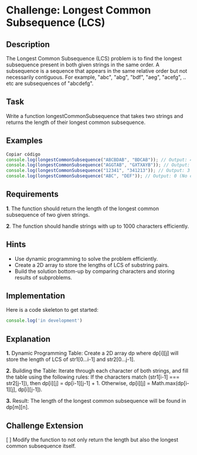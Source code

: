# Challenge: Longest Common Subsequence (LCS)

## Description

The Longest Common Subsequence (LCS) problem is to find the longest subsequence present in both given strings in the same order. A subsequence is a sequence that appears in the same relative order but not necessarily contiguous. For example, "abc", "abg", "bdf", "aeg", "acefg", .. etc are subsequences of "abcdefg".

## Task

Write a function longestCommonSubsequence that takes two strings and returns the length of their longest common subsequence.

## Examples
 ```typescript
Copiar código
console.log(longestCommonSubsequence("ABCBDAB", "BDCAB")); // Output: 4 ("BCAB" is the longest common subsequence)
console.log(longestCommonSubsequence("AGGTAB", "GXTXAYB")); // Output: 4 ("GTAB" is the longest common subsequence)
console.log(longestCommonSubsequence("12341", "341213")); // Output: 3 ("341" is the longest common subsequence)
console.log(longestCommonSubsequence("ABC", "DEF")); // Output: 0 (No common subsequence)
```
## Requirements

**1**. The function should return the length of the longest common subsequence of two given strings.

**2**. The function should handle strings with up to 1000 characters efficiently.

## Hints

- Use dynamic programming to solve the problem efficiently.
- Create a 2D array to store the lengths of LCS of substring pairs.
- Build the solution bottom-up by comparing characters and storing results of subproblems.
  

## Implementation

Here is a code skeleton to get started:

```typescript
console.log('in development')
```

## Explanation

**1.** Dynamic Programming Table: Create a 2D array dp where dp[i][j] will store the length of LCS of str1[0...i-1] and str2[0...j-1].

**2.** Building the Table: Iterate through each character of both strings, and fill the table using the following rules:
If the characters match (str1[i-1] === str2[j-1]), then dp[i][j] = dp[i-1][j-1] + 1.
Otherwise, dp[i][j] = Math.max(dp[i-1][j], dp[i][j-1]).

**3.** Result: The length of the longest common subsequence will be found in dp[m][n].
## Challenge Extension

[ ] Modify the function to not only return the length but also the longest common subsequence itself.